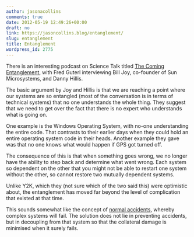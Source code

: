 ```yaml
---
author: jasonacollins
comments: true
date: 2012-05-19 12:49:26+00:00
draft: no
link: https://jasoncollins.blog/entanglement/
slug: entanglement
title: Entanglement
wordpress_id: 2775
---
```


There is an interesting podcast on Science Talk titled [The Coming Entanglement](http://www.scientificamerican.com/podcast/episode.cfm?id=the-coming-entanglement-bill-joy-an-12-02-15), with Fred Guterl interviewing Bill Joy, co-founder of Sun Microsystems, and Danny Hillis.

The basic argument by Joy and Hillis is that we are reaching a point where our systems are so entangled (most of the conversation is in terms of technical systems) that no one understands the whole thing. They suggest that we need to get over the fact that there is no expert who understands what is going on.

One example is the Windows Operating System, with no-one understanding the entire code. That contrasts to their earlier days when they could hold an entire operating system code in their heads. Another example they gave was that no one knows what would happen if GPS got turned off.

The consequence of this is that when something goes wrong, we no longer have the ability to step back and determine what went wrong. Each system so dependent on the other that you might not be able to restart one system without the other, so cannot restore two mutually dependent systems.

Unlike Y2K, which they (not sure which of the two said this) were optimistic about, the entanglement has moved far beyond the level of complication that existed at that time.

This sounds somewhat like the concept of [normal accidents](https://jasoncollins.blog/harfords-adapt-why-success-always-starts-with-failure/), whereby complex systems will fail. The solution does not lie in preventing accidents, but in decoupling from that system so that the collateral damage is minimised when it surely fails.
